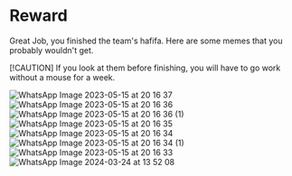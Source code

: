 # Reward

Great Job, you finished the team's hafifa. Here are some memes that you probably wouldn't get.

[!CAUTION]
If you look at them before finishing, you will have to go work without a mouse for a week.


![WhatsApp Image 2023-05-15 at 20 16 37](https://github.com/MLaaS-idfCts/mlops-trainning-for-rookies/assets/74403703/33c26f97-4d34-4762-a051-5d0af49f0cd4)
![WhatsApp Image 2023-05-15 at 20 16 36](https://github.com/MLaaS-idfCts/mlops-trainning-for-rookies/assets/74403703/7d56b2a6-4e97-432c-88c0-539a6c894cba)
![WhatsApp Image 2023-05-15 at 20 16 36 (1)](https://github.com/MLaaS-idfCts/mlops-trainning-for-rookies/assets/74403703/90c71e5e-1b5a-40c3-a80c-5cd387c298fa)
![WhatsApp Image 2023-05-15 at 20 16 35](https://github.com/MLaaS-idfCts/mlops-trainning-for-rookies/assets/74403703/dc6ada19-be9d-44a9-800a-5c975c66dc5b)
![WhatsApp Image 2023-05-15 at 20 16 34](https://github.com/MLaaS-idfCts/mlops-trainning-for-rookies/assets/74403703/3ce0c606-b875-4822-b61a-7291d1f47e3f)
![WhatsApp Image 2023-05-15 at 20 16 34 (1)](https://github.com/MLaaS-idfCts/mlops-trainning-for-rookies/assets/74403703/b2a75b9c-8f78-4b10-b891-b7047d063924)
![WhatsApp Image 2023-05-15 at 20 16 33](https://github.com/MLaaS-idfCts/mlops-trainning-for-rookies/assets/74403703/3e3d884f-6985-466d-a23e-452f2f81ef6a)
![WhatsApp Image 2024-03-24 at 13 52 08](https://github.com/MLaaS-idfCts/mlops-trainning-for-rookies/assets/48046918/18f7f3e7-296e-4130-a2d0-4e59fcf0fb98)
